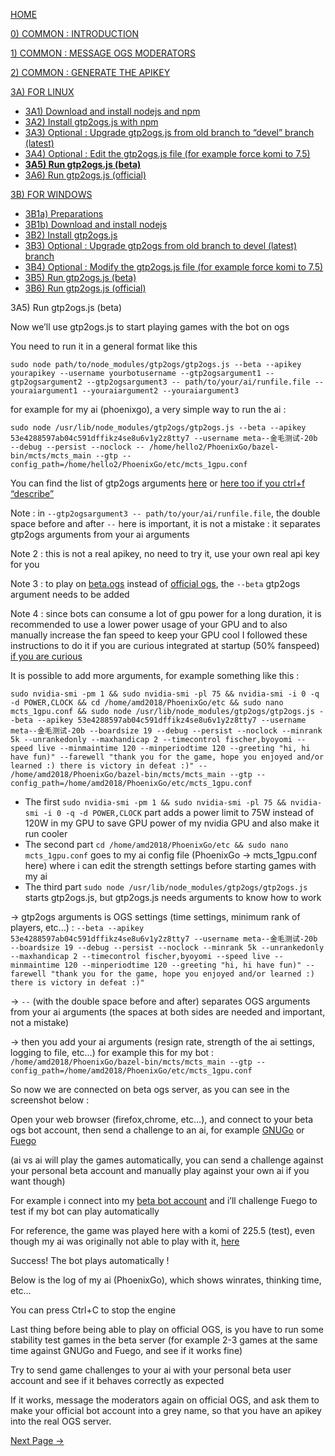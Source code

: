 [HOME](https://github.com/wonderingabout/gtp2ogs-tutorial)

[0) COMMON : INTRODUCTION](/docs/0-common-introduction.md)

[1) COMMON : MESSAGE OGS MODERATORS](/docs/1-common-message-ogs-moderators.md)

[2) COMMON : GENERATE THE APIKEY](/docs/2-common-generate-the-apikey.md)

[3A) FOR LINUX](/docs/3A0-FOR-LINUX.md)
  - [3A1) Download and install nodejs and npm](/docs/3A1-linux-download-install-nodejs.md)
  - [3A2) Install gtp2ogs.js with npm](/docs/3A2-linux-install-gt2ogs-js-with-npm.md)
  - [3A3) Optional : Upgrade gtp2ogs.js from old branch to “devel” branch (latest)](/docs/3A3-linux-optional-upgrade-to-devel.md)
  - [3A4) Optional : Edit the gtp2ogs.js file (for example force komi to 7.5)](3A4-linux-optional-edit-gtp2ogs-js-file.md)
  - [**3A5) Run gtp2ogs.js (beta)**](/docs/3A5-linux-run-gtp2ogs-js-beta.md)
  - [3A6) Run gtp2ogs.js (official)](/docs/3A6-linux-run-gtp2ogs-js-beta.md)


[3B) FOR WINDOWS](/docs/3B0-FOR-WINDOWS.md)

  - [3B1a) Preparations](/docs/3B1a-windows-preparations.md)
  - [3B1b) Download and install nodejs](/docs/3B1b-windows-download-install-nodejs.md)
  - [3B2) Install gtp2ogs.js](/docs/3B2-windows-install-gt2ogs-js-with-npm.md)
  - [3B3) Optional : Upgrade gtp2ogs from old branch to devel (latest) branch](/docs/3B3-windows-optional-upgrade-to-devel.md)
  - [3B4) Optional : Modify the gtp2ogs.js file (for example force komi to 7.5)](/docs/3B4-windows-optional-edit-gtp2ogs-js-file.md)
  - [3B5) Run gtp2ogs.js (beta)](/docs/3B5-windows-run-gtp2ogs-js-beta.md)
  - [3B6) Run gtp2ogs.js (official)](/docs/3B6-windows-run-gtp2ogs-js-beta.md)

3A5) Run gtp2ogs.js (beta)

Now we’ll use gtp2ogs.js to start playing games with the bot on ogs

You need to run it in a general format like this

```
sudo node path/to/node_modules/gtp2ogs/gtp2ogs.js --beta --apikey yourapikey --username yourbotusername --gtp2ogsargument1 --gtp2ogsargument2 --gtp2ogsargument3 -- path/to/your/ai/runfile.file --youraiargument1 --youraiargument2 --youraiargument3
```

for example for my ai (phoenixgo), a very simple way to run the ai :

```
sudo node /usr/lib/node_modules/gtp2ogs/gtp2ogs.js --beta --apikey 53e4288597ab04c591dffikz4se8u6v1y2z8tty7 --username meta--金毛测试-20b --debug --persist --noclock -- /home/hello2/PhoenixGo/bazel-bin/mcts/mcts_main --gtp --config_path=/home/hello2/PhoenixGo/etc/mcts_1gpu.conf
```


You can find the list of gtp2ogs arguments [here](https://github.com/online-go/gtp2ogs)
or [here too if you ctrl+f “describe”](https://github.com/online-go/gtp2ogs/blob/devel/gtp2ogs.js)

Note : in `--gtp2ogsargument3 -- path/to/your/ai/runfile.file`, the double space before and after ` -- ` here is important, it is not a mistake : it separates gtp2ogs arguments from your ai arguments

Note 2 : this is not a real apikey, no need to try it, use your own real api key for you

Note 3 : to play on [beta.ogs](https://beta.online-go.com/) instead of [official ogs](https://online-go.com/), the `--beta` gtp2ogs argument needs to be added

Note 4 : since bots can consume a lot of gpu power for a long duration, it is recommended to use a lower power usage of your GPU and to also manually increase the fan speed to keep your GPU cool
I followed these instructions to do it if you are curious integrated at startup (50% fanspeed) [if you are curious](https://bitcointalk.org/index.php?topic=1712831.0)

It is possible to add more arguments, for example something like this : 

```
sudo nvidia-smi -pm 1 && sudo nvidia-smi -pl 75 && nvidia-smi -i 0 -q -d POWER,CLOCK && cd /home/amd2018/PhoenixGo/etc && sudo nano mcts_1gpu.conf && sudo node /usr/lib/node_modules/gtp2ogs/gtp2ogs.js --beta --apikey 53e4288597ab04c591dffikz4se8u6v1y2z8tty7 --username meta--金毛测试-20b --boardsize 19 --debug --persist --noclock --minrank 5k --unrankedonly --maxhandicap 2 --timecontrol fischer,byoyomi --speed live --minmaintime 120 --minperiodtime 120 --greeting "hi, hi have fun)" --farewell "thank you for the game, hope you enjoyed and/or learned :) there is victory in defeat :)" -- /home/amd2018/PhoenixGo/bazel-bin/mcts/mcts_main --gtp --config_path=/home/amd2018/PhoenixGo/etc/mcts_1gpu.conf
```

- The first `sudo nvidia-smi -pm 1 && sudo nvidia-smi -pl 75 && nvidia-smi -i 0 -q -d POWER,CLOCK` part adds a power limit to 75W instead of 120W in my GPU to save GPU power of my nvidia GPU and also make it run cooler
- The second part `cd /home/amd2018/PhoenixGo/etc && sudo nano mcts_1gpu.conf` goes to my ai config file (PhoenixGo -> mcts_1gpu.conf here) where i can edit the strength settings before starting games with my ai
- The third part `sudo node /usr/lib/node_modules/gtp2ogs/gtp2ogs.js` starts gtp2ogs.js, but gtp2ogs.js needs arguments to know how to work

-> gtp2ogs arguments is OGS settings (time settings, minimum rank of players, etc...) : `--beta --apikey 53e4288597ab04c591dffikz4se8u6v1y2z8tty7 --username meta--金毛测试-20b --boardsize 19 --debug --persist --noclock --minrank 5k --unrankedonly --maxhandicap 2 --timecontrol fischer,byoyomi --speed live --minmaintime 120 --minperiodtime 120 --greeting "hi, hi have fun)" --farewell "thank you for the game, hope you enjoyed and/or learned :) there is victory in defeat :)"`

-> ` -- ` (with the double space before and after) separates OGS arguments from your ai arguments (the spaces at both sides are needed and important, not a mistake)

-> then you add your ai arguments (resign rate, strength of the ai settings, logging to file, etc…) for example this for my bot : `/home/amd2018/PhoenixGo/bazel-bin/mcts/mcts_main --gtp --config_path=/home/amd2018/PhoenixGo/etc/mcts_1gpu.conf`

So now we are connected on beta ogs server, as you can see in the screenshot below :

Open your web browser (firefox,chrome, etc…), and connect to your beta ogs bot account, then send a challenge to an ai, for example [GNUGo](https://beta.online-go.com/player/3/) or [Fuego](https://beta.online-go.com/player/193/)

(ai vs ai will play the games automatically, you can send a challenge against your personal beta account and manually play against your own ai if you want though)

For example i connect into my [beta bot account](https://beta.online-go.com/player/787/) and i’ll challenge Fuego to test if my bot can play automatically

For reference, the game was played here with a komi of 225.5 (test), even though my ai was originally not able to play with it, [here](https://beta.online-go.com/game/3960) 

Success! The bot plays automatically !

Below is the log of my ai (PhoenixGo), which shows winrates, thinking time, etc…

You can press Ctrl+C to stop the engine

Last thing before being able to play on official OGS, is you have to run some stability test games in the beta server (for example 2-3 games at the same time against GNUGo and Fuego, and see if it works fine)

Try to send game challenges to your ai with your personal beta user account and see if it behaves correctly as expected

If it works, message the moderators again on official OGS, and ask them to make your official bot account into a grey name, so that you have an apikey into the real OGS server.

[Next Page ->](/docs/3A6-linux-run-gtp2ogs-js-beta.md)

